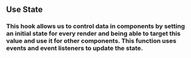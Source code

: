 ## Use State

### This hook allows us to control data in components by setting an initial state for every render and being able to target this value and use it for other components. This function uses events and event listeners to update the state.
